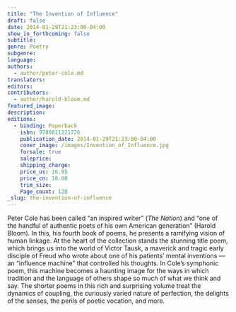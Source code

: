 ```yaml
---
title: "The Invention of Influence"
draft: false
date: 2014-01-29T21:23:00-04:00
show_in_forthcoming: false
subtitle:
genre: Poetry
subgenre:
language:
authors:
  - author/peter-cole.md
translators:
editors:
contributors:
  - author/harold-bloom.md
featured_image:
description:
editions:
  - binding: Paperback
    isbn: 9780811221726
    publication_date: 2014-01-29T21:23:00-04:00
    cover_image: /images/Invention_of_Influence.jpg
    forsale: true
    saleprice:
    shipping_charge:
    price_us: 16.95
    price_cn: 18.00
    trim_size:
    Page_count: 128
_slug: the-invention-of-influence
---
```


Peter Cole has been called “an inspired writer” (_The Nation_) and “one of the handful of authentic poets of his own American generation” (Harold Bloom). In this, his fourth book of poems, he presents a ramifying vision of human linkage. At the heart of the collection stands the stunning title poem, which brings us into the world of Victor Tausk, a maverick and tragic early disciple of Freud who wrote about one of his patients’ mental inventions — an “influence machine” that controlled his thoughts. In Cole’s symphonic poem, this machine becomes a haunting image for the ways in which tradition and the language of others shape so much of what we think and say. The shorter poems in this rich and surprising volume treat the dynamics of coupling, the curiously varied nature of perfection, the delights of the senses, the perils of poetic vocation, and more.

